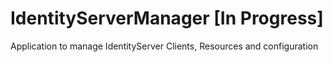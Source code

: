# IdentityServerManager [In Progress]
Application to manage IdentityServer Clients, Resources and configuration
